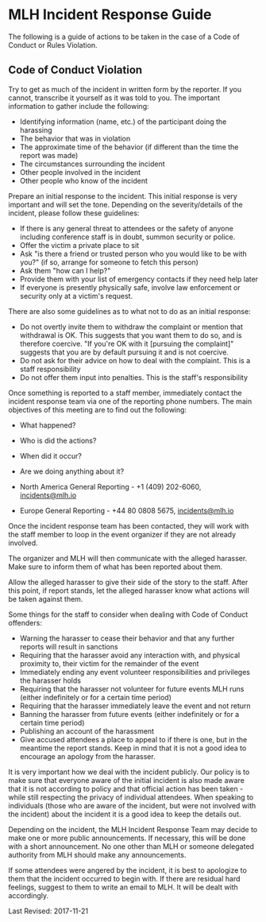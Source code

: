 # MLH Incident Response Guide
The following is a guide of actions to be taken in the case of a Code of Conduct or Rules Violation.

## Code of Conduct Violation
Try to get as much of the incident in written form by the reporter. If you cannot, transcribe it yourself as it was told to you. The important information to gather include the following:

- Identifying information (name, etc.) of the participant doing the harassing
- The behavior that was in violation
- The approximate time of the behavior (if different than the time the report was made)
- The circumstances surrounding the incident
- Other people involved in the incident
- Other people who know of the incident

Prepare an initial response to the incident. This initial response is very important and will set the tone. Depending on the severity/details of the incident, please follow these guidelines:

- If there is any general threat to attendees or the safety of anyone including conference staff is in doubt, summon security or police.
- Offer the victim a private place to sit
- Ask "is there a friend or trusted person who you would like to be with you?" (if so, arrange for someone to fetch this person)
- Ask them "how can I help?"
- Provide them with your list of emergency contacts if they need help later
- If everyone is presently physically safe, involve law enforcement or security only at a victim's request.

There are also some guidelines as to what not to do as an initial response:

- Do not overtly invite them to withdraw the complaint or mention that withdrawal is OK. This suggests that you want them to do so, and is therefore coercive. "If you're OK with it [pursuing the complaint]" suggests that you are by default pursuing it and is not coercive.
- Do not ask for their advice on how to deal with the complaint. This is a staff responsibility
- Do not offer them input into penalties. This is the staff's responsibility

Once something is reported to a staff member, immediately contact the incident response team via one of the reporting phone numbers. The main objectives of this meeting are to find out the following:
- What happened?
- Who is did the actions?
- When did it occur?
- Are we doing anything about it?

- North America General Reporting - +1 (409) 202-6060, incidents@mlh.io
- Europe General Reporting - +44 80 0808 5675, incidents@mlh.io

Once the incident response team has been contacted, they will work with the staff member to loop in the event organizer if they are not already involved. 

The organizer and MLH will then communicate with the alleged harasser. Make sure to inform them of what has been reported about them.

Allow the alleged harasser to give their side of the story to the staff. After this point, if report stands, let the alleged harasser know what actions will be taken against them.

Some things for the staff to consider when dealing with Code of Conduct offenders:

- Warning the harasser to cease their behavior and that any further reports will result in sanctions
- Requiring that the harasser avoid any interaction with, and physical proximity to, their victim for the remainder of the event
- Immediately ending any event volunteer responsibilities and privileges the harasser holds
- Requiring that the harasser not volunteer for future events MLH runs (either indefinitely or for a certain time period)
- Requiring that the harasser immediately leave the event and not return
- Banning the harasser from future events (either indefinitely or for a certain time period)
- Publishing an account of the harassment
- Give accused attendees a place to appeal to if there is one, but in the meantime the report stands. Keep in mind that it is not a good idea to encourage an apology from the harasser.

It is very important how we deal with the incident publicly. Our policy is to make sure that everyone aware of the initial incident is also made aware that it is not according to policy and that official action has been taken - while still respecting the privacy of individual attendees. When speaking to individuals (those who are aware of the incident, but were not involved with the incident) about the incident it is a good idea to keep the details out.

Depending on the incident, the MLH Incident Response Team may decide to make one or more public announcements. If necessary, this will be done with a short announcement. No one other than MLH or someone delegated authority from MLH should make any announcements.

If some attendees were angered by the incident, it is best to apologize to them that the incident occurred to begin with. If there are residual hard feelings, suggest to them to write an email to MLH. It will be dealt with accordingly.

Last Revised: 2017-11-21
